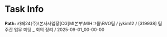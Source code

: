 # Task Info

**Path:** 카페24(주)\본사사업장\[CG]MI본부\MIH그룹\BVO팀 / jykim12 / [319938] 팀 주간 업무 미팅 _ 회의 정리 / 2025-09-01_00-00-00

